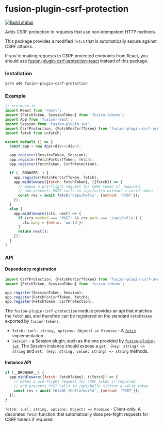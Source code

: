 # fusion-plugin-csrf-protection

[![Build status](https://badge.buildkite.com/3fef89529147193838107b8bf6a5e0cb9f1dc8d11502461920.svg?branch=master)](https://buildkite.com/uberopensource/fusion-plugin-csrf-protection)

Adds CSRF protection to requests that use non-idempotent HTTP methods.

This package provides a modified `fetch` that is automatically secure against CSRF attacks.

If you're making requests to CSRF protected endpoints from React, you should use [fusion-plugin-csrf-protection-react](https://github.com/fusionjs/fusion-plugin-csrf-protection-react) instead of this package.

### Installation

```sh
yarn add fusion-plugin-csrf-protection
```

### Example

```js
// src/main.js
import React from 'react';
import {FetchToken, SessionToken} from 'fusion-tokens';
import App from 'fusion-react';
import Session from 'fusion-plugin-jwt';
import CsrfProtection, {FetchForCsrfToken} from 'fusion-plugin-csrf-protection';
import fetch from unfetch;

export default () => {
  const app = new App(<div></div>);

  app.register(SessionToken, Session);
  app.register(FetchForCsrfToken, fetch);
  app.register(FetchToken, CsrfProtection);

  if (__BROWSER__) {
    app.register(FetchForCsrfToken, fetch);
    app.middleware({fetch: FetchToken}, ({fetch}) => {
      // makes a pre-flight request for CSRF token if required,
      // and prevents POST calls to /api/hello without a valid token
      const res = await fetch('/api/hello', {method: 'POST'});
    });
  }
  else {
    app.middleware((ctx, next) => {
      if (ctx.method === 'POST' && ctx.path === '/api/hello') {
        ctx.body = {hello: 'world'};
      }
      return next();
    });
  }
}
```

### API

#### Dependency registration

```js
import CsrfProtection, {FetchForCsrfToken} from 'fusion-plugin-csrf-protection';
import {FetchToken, SessionToken} from 'fusion-tokens';

app.register(SessionToken, Session);
app.register(FetchForCsrfToken, fetch);
app.register(FetchToken, CsrfProtection);
```

The `fusion-plugin-csrf-protection` module provides an api that matches the `fetch` api,
and therefore can be registered on the standard `FetchToken` exported by `fusion-tokens`.

* `fetch: (url: string, options: Object) => Promise` - A [`fetch`](https://developer.mozilla.org/en-US/docs/Web/API/Fetch_API) implementation.
* `Session` - a Session plugin, such as the one provided by [`fusion-plugin-jwt`](https://github.com/fusionjs/fusion-plugin-jwt).
  The Session instance should expose a `get: (key: string) => string` and `set: (key: string, value: string) => string` methods.

#### Instance API

```js
if (__BROWSER__) {
  app.middleware({fetch: FetchToken}, ({fetch}) => {
    // makes a pre-flight request for CSRF token if required,
    // and prevents POST calls to /api/hello without a valid token
    const res = await fetch('/hello/world', {method: 'POST'});
  });
}
```

`fetch: (url: string, options: Object) => Promise` - Client-only. A decorated `fetch` function that automatically does pre-flight requests for CSRF tokens if required.
